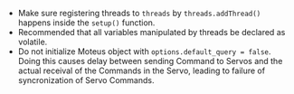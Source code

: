 - Make sure registering threads to `threads` by `threads.addThread()` happens inside the `setup()` function.
- Recommended that all variables manipulated by threads be declared as volatile.
- Do not initialize Moteus object with `options.default_query = false`. Doing this causes delay between sending Command to Servos and the actual receival of the Commands in the Servo, leading to failure of syncronization of Servo Commands.
